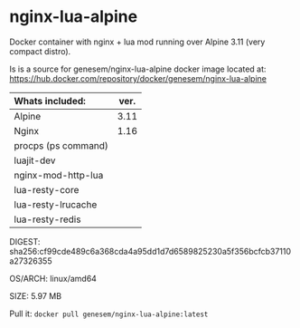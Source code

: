 # nginx-lua-alpine
Docker container with nginx + lua mod running over Alpine 3.11 (very compact distro).

Is is a source for genesem/nginx-lua-alpine docker image located at:
https://hub.docker.com/repository/docker/genesem/nginx-lua-alpine


| Whats included:       | ver. |
|:----------------------|:----:|
| Alpine                | 3.11 |
| Nginx                 | 1.16 | 
| procps (ps command)   |      | 
| luajit-dev            |      | 
| nginx-mod-http-lua    |      |
| lua-resty-core        |      | 
| lua-resty-lrucache    |      | 
| lua-resty-redis       |      | 
  
DIGEST:  sha256:cf99cde489c6a368cda4a95dd1d7d6589825230a5f356bcfcb37110a27326355

OS/ARCH: linux/amd64

SIZE:    5.97 MB

Pull it: `docker pull genesem/nginx-lua-alpine:latest`



